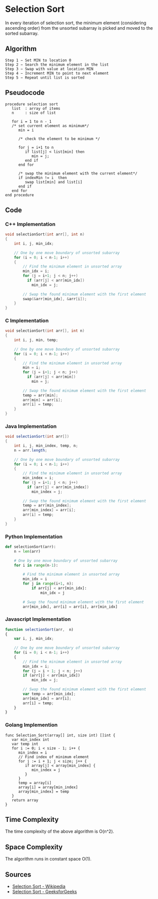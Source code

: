 # Selection Sort

In every iteration of selection sort, the minimum element (considering ascending order) from the unsorted subarray is picked and moved to the sorted subarray.

## Algorithm

```
Step 1 − Set MIN to location 0
Step 2 − Search the minimum element in the list
Step 3 − Swap with value at location MIN
Step 4 − Increment MIN to point to next element
Step 5 − Repeat until list is sorted

```

## Pseudocode

```
procedure selection sort 
   list  : array of items
   n     : size of list

   for i = 1 to n - 1
   /* set current element as minimum*/
      min = i    
  
      /* check the element to be minimum */

      for j = i+1 to n 
         if list[j] < list[min] then
            min = j;
         end if
      end for

      /* swap the minimum element with the current element*/
      if indexMin != i  then
         swap list[min] and list[i]
      end if
   end for
end procedure

```

## Code

### C++ Implementation

```cpp
void selectionSort(int arr[], int n)
{
    int i, j, min_idx;
 
    // One by one move boundary of unsorted subarray
    for (i = 0; i < n-1; i++)
    {
        // Find the minimum element in unsorted array
        min_idx = i;
        for (j = i+1; j < n; j++)
          if (arr[j] < arr[min_idx])
            min_idx = j;
 
        // Swap the found minimum element with the first element
        swap(&arr[min_idx], &arr[i]);
    }
}
```

### C Implementation

```C
void selectionSort(int arr[], int n)
{
    int i, j, min, temp;
 
    // One by one move boundary of unsorted subarray
    for (i = 0; i < n-1; i++)
    {
        // Find the minimum element in unsorted array
        min = i;
        for (j = i+1; j < n; j++)
          if (arr[j] < arr[min])
            min = j;
 
        // Swap the found minimum element with the first element
        temp = arr[min];
        arr[min] = arr[i];
        arr[i] = temp;
    }
}
```

### Java Implementation

```Java
void selectionSort(int arr[])
{
    int i, j, min_index, temp, n;
    n = arr.length;
 
    // One by one move boundary of unsorted subarray
    for (i = 0; i < n-1; i++)
    {
        // Find the minimum element in unsorted array
        min_index = i;
        for (j = i+1; j < n; j++)
          if (arr[j] < arr[min_index])
            min_index = j;
 
        // Swap the found minimum element with the first element
        temp = arr[min_index];
        arr[min_index] = arr[i];
        arr[i] = temp;
    }
}
```

### Python Implementation

```python
def selectionSort(arr):
    n = len(arr)
 
    # One by one move boundary of unsorted subarray
    for i in range(n-1):
 
        # Find the minimum element in unsorted array
        min_idx = i
        for j in range(i+1, n):
            if arr[j] < arr[min_idx]:
                min_idx = j
 
        # Swap the found minimum element with the first element
        arr[min_idx], arr[i] = arr[i], arr[min_idx]
```
### Javascript Implementation

```javascript
function selectionSort(arr,  n)
{
    var i, j, min_idx;
 
    // One by one move boundary of unsorted subarray
    for (i = 0; i < n-1; i++)
    {
        // Find the minimum element in unsorted array
        min_idx = i;
        for (j = i + 1; j < n; j++)
        if (arr[j] < arr[min_idx])
            min_idx = j;
 
        // Swap the found minimum element with the first element
        var temp = arr[min_idx];
        arr[min_idx] = arr[i];
        arr[i] = temp;
    }
}
```
### Golang Implemention
```Golang
func Selection_Sort(array[] int, size int) []int {
   var min_index int
   var temp int
   for i := 0; i < size - 1; i++ {
      min_index = i
      // Find index of minimum element
      for j := i + 1; j < size; j++ {
         if array[j] < array[min_index] {
            min_index = j
         }
      }
      temp = array[i]
      array[i] = array[min_index]
      array[min_index] = temp
   }
   return array
}
```
## Time Complexity

The time complexity of the above algorithm is O(n^2).

## Space Complexity

The algorithm runs in constant space O(1).

## Sources
    
- [Selection Sort - Wikipedia](https://en.wikipedia.org/wiki/Selection_sort)
- [Selection Sort - GeeksforGeeks](https://www.geeksforgeeks.org/selection-sort/)
